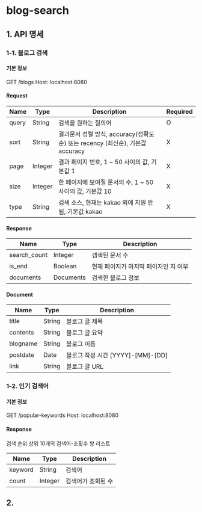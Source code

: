 # blog-search

## 1. API 명세
 
### 1-1. 블로그 검색

#### 기본 정보

GET /blogs
Host: localhost:8080

#### Request

|Name|Type|Description|Required|
|-----|-----|--------------------|-----|
|query|String|검색을 원하는 질의어    |O|
|sort|String|결과문서 정렬 방식, accuracy(정확도순) 또는 recency (최신순), 기본값 accuracy|X|
|page|Integer|결과 페이지 번호, 1 ~ 50 사이의 값, 기본값 1|X|
|size|Integer|한 페이지에 보여질 문서의 수, 1 ~ 50 사이의 값, 기본값 10|X|
|type|String|검색 소스, 현재는 kakao 외에 지원 안 됨, 기본값 kakao|X|

#### Response

|Name|Type|Description|
|-----|-----|--------------------|
|search_count|Integer|갬색된 문서 수    |
|is_end|Boolean|현재 페이지가 마지막 페이지인 지 여부|
|documents|Documents|검색한 블로그 정보|

#### Document
|Name|Type|Description|
|-----|-----|--------------------|
|title|String|블로그 글 제목    |
|contents|String|블로그 글 요약|
|blogname|String|블로그 이름|
|postdate|Date|블로그 작성 시간 [YYYY]-[MM]-[DD]|
|link|String|블로그 글 URL|


### 1-2. 인기 검색어

#### 기본 정보

GET /popular-keywords
Host: localhost:8080

#### Response

검색 순위 상위 10개의 검색어-조횟수 쌍 리스트 

|Name|Type|Description|
|-----|-----|--------------------|
|keyword|String|검색어|
|count|Integer|검색어가 조회된 수|


## 2. 

